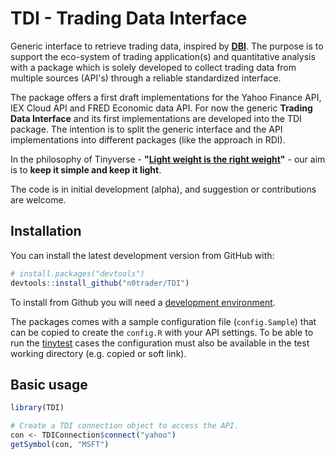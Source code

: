 # TDI - Trading Data Interface
Generic interface to retrieve trading data, inspired by **[DBI](https://dbi.r-dbi.org/)**. The purpose is to support the eco-system of trading application(s) and quantitative analysis with a package which is solely developed to collect trading data from multiple sources (API's) through a reliable standardized interface.

The package offers a first draft implementations for the Yahoo Finance API, IEX Cloud API and FRED Economic data API. For now the generic **Trading Data Interface** and its first implementations are developed into the TDI package. The intention is to split the generic interface and the API implementations into different packages (like the approach in RDI).

In the philosophy of Tinyverse - **"[Light weight is the right weight](http://www.tinyverse.org/)"** - our aim is to **keep it simple and keep it light**.

The code is in initial development (alpha), and suggestion or contributions are welcome.

## Installation

You can install the latest development version from GitHub with:

```R
# install.packages("devtools")
devtools::install_github("n0trader/TDI")
```

To install from Github you will need a [development environment](https://www.rstudio.com/ide/docs/packages/prerequisites).

The packages comes with a sample configuration file (`config.Sample`) that can be copied to create the `config.R` with your API settings.
To be able to run the [tinytest](https://cran.r-project.org/web/packages/tinytest/index.html) cases the configuration must also be available in the test working directory (e.g. copied or soft link).

## Basic usage

```R
library(TDI)

# Create a TDI connection object to access the API.
con <- TDIConnection$connect("yahoo")
getSymbol(con, "MSFT")
```
